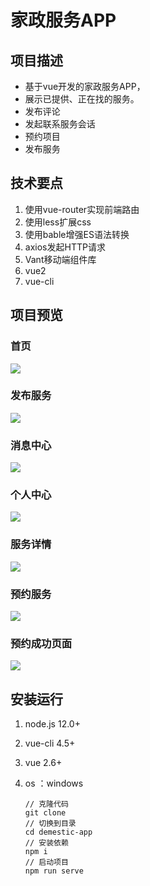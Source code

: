# 家政服务APP

## 项目描述

* 基于vue开发的家政服务APP，
* 展示已提供、正在找的服务。
* 发布评论
* 发起联系服务会话
* 预约项目
* 发布服务

## 技术要点

1. 使用vue-router实现前端路由
2. 使用less扩展css
3. 使用bable增强ES语法转换
4. axios发起HTTP请求
5. Vant移动端组件库
6. vue2
7. vue-cli

## 项目预览

### 首页

![](image/README/1635688204902.png)

### 发布服务

![](image/README/1635688355474.png)

### 消息中心

![](image/README/1635688390512.png)

### 个人中心

![](image/README/1635688451275.png)

### 服务详情

![](image/README/1635688491369.png)

### 预约服务

![](image/README/1635688611176.png)

### 预约成功页面

![](image/README/1635688702922.png)

## 安装运行

1. node.js 12.0+
2. vue-cli 4.5+
3. vue 2.6+
4. os ：windows

   ```
   // 克隆代码
   git clone 
   // 切换到目录
   cd demestic-app
   // 安装依赖
   npm i
   // 启动项目
   npm run serve

   ```
